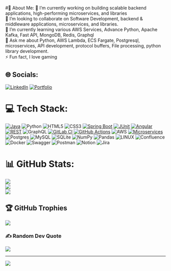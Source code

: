 #💫 About Me:
🔭 I’m currently working on building scalable backend applications, high-performing microservices, and libraries<br>👯
I’m looking to collaborate on Software Development, backend & middleware applications, microservices, and libraries.<br>🌱
I’m currently learning various AWS Services, Advance Python, Apache Kafka, Fast API, MongoDB, Redis, Graphql<br>💬
Ask me about Python, AWS Lambda, ECS Fargate, Postgresql, microservices, API development, protocol buffers,
File processing, python library development.<br>⚡ Fun fact, I love gaming


## 🌐 Socials:
[![LinkedIn](https://img.shields.io/badge/LinkedIn-%230077B5.svg?logo=linkedin&logoColor=white)](https://www.linkedin.com/in/shubham-chikhalkar-738066109)
[![Portfolio](https://img.shields.io/badge/Portfolio-%E2%9C%A8-9cf?style=plastic)](https://chikhalkarshubham.netlify.app/)

# 💻 Tech Stack:
[![Java](https://img.shields.io/badge/java-%E2%98%95-007396?style=plastic&logo=java&logoColor=white)](https://www.java.com)
![Python](https://img.shields.io/badge/python-3670A0?style=plastic&logo=python&logoColor=ffdd54)
![HTML5](https://img.shields.io/badge/html5-%23E34F26.svg?style=plastic&logo=html5&logoColor=white)
![CSS3](https://img.shields.io/badge/css3-%231572B6.svg?style=plastic&logo=css3&logoColor=white)
[![Spring Boot](https://img.shields.io/badge/spring%20boot-6DB33F?style=plastic&logo=spring-boot&logoColor=white)](https://spring.io/projects/spring-boot)
[![JUnit](https://img.shields.io/badge/JUnit-25A162?style=plastic&logo=java&logoColor=white)](https://junit.org/junit5/)
[![Angular](https://img.shields.io/badge/angular-DD0031?style=plastic&logo=angular&logoColor=white)](https://angular.io)
[![REST](https://img.shields.io/badge/REST-005571?style=plastic&logo=rest&logoColor=white)](https://restfulapi.net)
![GraphQL](https://img.shields.io/badge/GraphQL-E10098?style=plastic&logo=graphql&logoColor=white)
[![GitLab CI](https://img.shields.io/badge/GitLab%20CI-FC6D26?style=plastic&logo=gitlab&logoColor=white)](https://about.gitlab.com/stages-devops-lifecycle/continuous-integration/)
[![GitHub Actions](https://img.shields.io/badge/GitHub%20Actions-2088FF?style=plastic&logo=github-actions&logoColor=white)](https://github.com/features/actions)
![AWS](https://img.shields.io/badge/AWS-%23FF9900.svg?style=plastic&logo=amazon-aws&logoColor=white)
[![Microservices](https://img.shields.io/badge/Microservices-0078D4?style=plastic&logo=architect&logoColor=white)](https://microservices.io)
![Postgres](https://img.shields.io/badge/postgres-%23316192.svg?style=plastic&logo=postgresql&logoColor=white)
![MySQL](https://img.shields.io/badge/mysql-%2300f.svg?style=plastic&logo=mysql&logoColor=white)
![SQLite](https://img.shields.io/badge/sqlite-%2307405e.svg?style=plastic&logo=sqlite&logoColor=white)
![NumPy](https://img.shields.io/badge/numpy-%23013243.svg?style=plastic&logo=numpy&logoColor=white)
![Pandas](https://img.shields.io/badge/pandas-%23150458.svg?style=plastic&logo=pandas&logoColor=white)
![LINUX](https://img.shields.io/badge/Linux-FCC624?style=plastic&logo=linux&logoColor=black)
![Confluence](https://img.shields.io/badge/confluence-%23172BF4.svg?style=plastic&logo=confluence&logoColor=white)
![Docker](https://img.shields.io/badge/docker-%230db7ed.svg?style=plastic&logo=docker&logoColor=white)
![Swagger](https://img.shields.io/badge/-Swagger-%23Clojure?style=plastic&logo=swagger&logoColor=white)
![Postman](https://img.shields.io/badge/Postman-FF6C37?style=plastic&logo=postman&logoColor=white)
![Notion](https://img.shields.io/badge/Notion-%23000000.svg?style=plastic&logo=notion&logoColor=white)
![Jira](https://img.shields.io/badge/jira-%230A0FFF.svg?style=plastic&logo=jira&logoColor=white)


# 📊 GitHub Stats:
![](https://github-readme-stats.vercel.app/api?username=ChikhalkarS&theme=dark&hide_border=false&include_all_commits=true)<br/>
![](https://github-readme-streak-stats.herokuapp.com/?user=ChikhalkarS&theme=dark&hide_border=false)<br/>
![](https://github-readme-stats.vercel.app/api/top-langs/?username=ChikhalkarS&theme=dark&hide_border=false&include_all_commits=true&count_private=true&layout=compact)

## 🏆 GitHub Trophies
![](https://github-profile-trophy.vercel.app/?username=ChikhalkarS&theme=darkhub&no-frame=false&no-bg=false&margin-w=4)

### ✍️ Random Dev Quote
![](https://quotes-github-readme.vercel.app/api?type=horizontal&theme=dark)


---
[![](https://visitcount.itsvg.in/api?id=ChikhalkarS&icon=2&color=0)](https://visitcount.itsvg.in)

<!-- Proudly created with GPRM ( https://gprm.itsvg.in ) -->
    